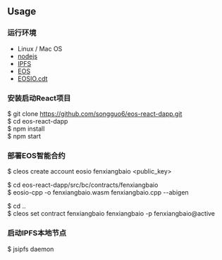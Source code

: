 ## Usage

### 运行环境

- Linux / Mac OS
- [nodejs](https://nodejs.org)
- [IPFS](https://github.com/ipfs/js-ipfs)
- [EOS](https://github.com/EOSIO/eos/releases/tag/v1.5.0)
- [EOSIO.cdt](https://github.com/EOSIO/eosio.cdt/releases/tag/v1.5.0)

### 安装启动React项目

$ git clone https://github.com/songguo6/eos-react-dapp.git  
$ cd eos-react-dapp  
$ npm install  
$ npm start  

### 部署EOS智能合约

$ cleos create account eosio fenxiangbaio <public_key>

$ cd eos-react-dapp/src/bc/contracts/fenxiangbaio  
$ eosio-cpp -o fenxiangbaio.wasm fenxiangbaio.cpp --abigen

$ cd ..  
$ cleos set contract fenxiangbaio fenxiangbaio -p fenxiangbaio@active

### 启动IPFS本地节点

$ jsipfs daemon


  

